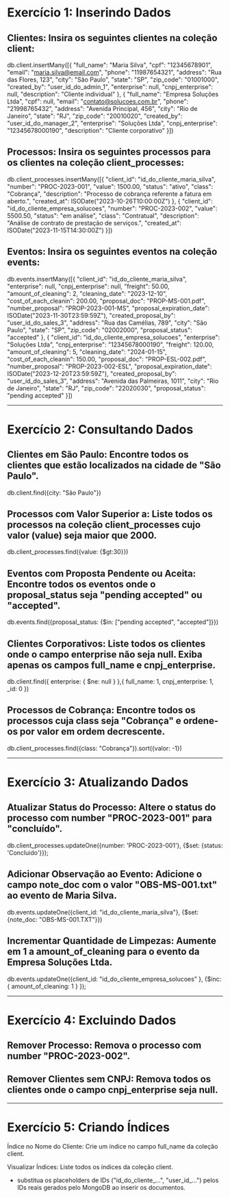 # Exercício 1: Inserindo Dados

## Clientes: Insira os seguintes clientes na coleção client:

db.client.insertMany([{
  "full_name": "Maria Silva",
  "cpf": "12345678901",
  "email": "maria.silva@email.com",
  "phone": "11987654321",
  "address": "Rua das Flores, 123",
  "city": "São Paulo",
  "state": "SP",
  "zip_code": "01001000",
  "created_by": "user_id_do_admin_1",
  "enterprise": null,
  "cnpj_enterprise": null,
  "description": "Cliente individual"
},
{
  "full_name": "Empresa Soluções Ltda",
  "cpf": null,
  "email": "contato@solucoes.com.br",
  "phone": "21998765432",
  "address": "Avenida Principal, 456",
  "city": "Rio de Janeiro",
  "state": "RJ",
  "zip_code": "20010020",
  "created_by": "user_id_do_manager_2",
  "enterprise": "Soluções Ltda",
  "cnpj_enterprise": "12345678000190",
  "description": "Cliente corporativo"
}])




## Processos: Insira os seguintes processos para os clientes na coleção client_processes:

db.client_processes.insertMany([{
  "client_id": "id_do_cliente_maria_silva",
  "number": "PROC-2023-001",
  "value": 1500.00,
  "status": "ativo",
  "class": "Cobrança",
  "description": "Processo de cobrança referente a fatura em aberto.",
  "created_at": ISODate("2023-10-26T10:00:00Z")
},
{
  "client_id": "id_do_cliente_empresa_solucoes",
  "number": "PROC-2023-002",
  "value": 5500.50,
  "status": "em análise",
  "class": "Contratual",
  "description": "Análise de contrato de prestação de serviços.",
  "created_at": ISODate("2023-11-15T14:30:00Z")
}])




## Eventos: Insira os seguintes eventos na coleção events:

db.events.insertMany([{
  "client_id": "id_do_cliente_maria_silva",
  "enterprise": null,
  "cnpj_enterprise": null,
  "freight": 50.00,
  "amount_of_cleaning": 2,
  "cleaning_date": "2023-12-10",
  "cost_of_each_cleanin": 200.00,
  "proposal_doc": "PROP-MS-001.pdf",
  "number_proposal": "PROP-2023-001-MS",
  "proposal_expiration_date": ISODate("2023-11-30T23:59:59Z"),
  "created_proposal_by": "user_id_do_sales_3",
  "address": "Rua das Camélias, 789",
  "city": "São Paulo",
  "state": "SP",
  "zip_code": "02002000",
  "proposal_status": "accepted"
},
{
  "client_id": "id_do_cliente_empresa_solucoes",
  "enterprise": "Soluções Ltda",
  "cnpj_enterprise": "12345678000190",
  "freight": 120.00,
  "amount_of_cleaning": 5,
  "cleaning_date": "2024-01-15",
  "cost_of_each_cleanin": 150.00,
  "proposal_doc": "PROP-ESL-002.pdf",
  "number_proposal": "PROP-2023-002-ESL",
  "proposal_expiration_date": ISODate("2023-12-20T23:59:59Z"),
  "created_proposal_by": "user_id_do_sales_3",
  "address": "Avenida das Palmeiras, 1011",
  "city": "Rio de Janeiro",
  "state": "RJ",
  "zip_code": "22020030",
  "proposal_status": "pending accepted"
}])



---------------------------------------------------------------------------------------------

# Exercício 2: Consultando Dados

## Clientes em São Paulo: Encontre todos os clientes que estão localizados na cidade de "São Paulo". 

db.client.find({city: "São Paulo"})



## Processos com Valor Superior a: Liste todos os processos na coleção client_processes cujo valor (value) seja maior que 2000.

db.client_processes.find({value: {$gt:30}})



## Eventos com Proposta Pendente ou Aceita: Encontre todos os eventos onde o proposal_status seja "pending accepted" ou "accepted".

db.events.find({proposal_status: {$in: ["pending accepted", "accepted"]}})



## Clientes Corporativos: Liste todos os clientes onde o campo enterprise não seja null. Exiba apenas os campos full_name e cnpj_enterprise.

db.client.find({ enterprise: { $ne: null } },{ full_name: 1, cnpj_enterprise: 1, _id: 0 })




## Processos de Cobrança: Encontre todos os processos cuja class seja "Cobrança" e ordene-os por valor em ordem decrescente.

db.client_processes.find({class: "Cobrança"}).sort({valor: -1})



------------------------------------------------------------------------------------


# Exercício 3: Atualizando Dados



## Atualizar Status do Processo: Altere o status do processo com number "PROC-2023-001" para "concluído".

db.client_processes.updateOne({number: 'PROC-2023-001'}, {$set: {status: 'Concluido'}});




## Adicionar Observação ao Evento: Adicione o campo note_doc com o valor "OBS-MS-001.txt" ao evento de Maria Silva.



db.events.updateOne({client_id: "id_do_cliente_maria_silva"}, {$set: {note_doc: "OBS-MS-001.TXT"}})



## Incrementar Quantidade de Limpezas: Aumente em 1 a amount_of_cleaning para o evento da Empresa Soluções Ltda.

db.events.updateOne({client_id: "id_do_cliente_empresa_solucoes" }, {$inc: { amount_of_cleaning: 1 } });


----------------------------------------------------------------------------------------------------



# Exercício 4: Excluindo Dados



## Remover Processo: Remova o processo com number "PROC-2023-002".




## Remover Clientes sem CNPJ: Remova todos os clientes onde o campo cnpj_enterprise seja null.




-------------------------------------------------------------------------------------------------


# Exercício 5: Criando Índices



 Índice no Nome do Cliente: Crie um índice no campo full_name da coleção client.




 Visualizar Índices: Liste todos os índices da coleção client.


* substitua os placeholders de IDs ("id_do_cliente_...", "user_id_...") pelos IDs reais gerados pelo MongoDB ao inserir os documentos.